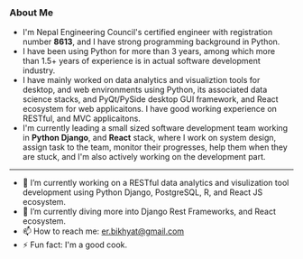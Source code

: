 ### About Me

* I'm Nepal Engineering Council's certified engineer with registration number **8613**, and I have strong programming background in Python.
* I have been using Python for more than 3 years, among which more than 1.5+ years of experience is in actual software development industry.
* I have mainly worked on data analytics and visualiztion tools for desktop, and web environments using Python, its associated data science stacks, and PyQt/PySide desktop GUI framework, and React ecosystem for web applicaitons. I have good working experience on RESTful, and MVC applicaitons. 
* I'm currently leading a small sized software development team working in **Python Django**, and **React** stack, where I work on system design, assign task to the team, monitor their progresses, help them when they are stuck, and I'm also actively working on the development part.

----------------------------------------------------------------
- 🔭 I’m currently working on a RESTful data analytics and visulization tool development using Python Django, PostgreSQL, R, and React JS ecosystem.
- 🌱 I’m currently diving more into Django Rest Frameworks, and React ecosystem.
- 📫 How to reach me: er.bikhyat@gmail.com
- ⚡ Fun fact: I'm a good cook.

<!--
**bkhyat/bkhyat** is a ✨ _special_ ✨ repository because its `README.md` (this file) appears on your GitHub profile.

Here are some ideas to get you started:

- 🔭 I’m currently working on ...
- 🌱 I’m currently learning ...
- 👯 I’m looking to collaborate on ...
- 🤔 I’m looking for help with ...
- 💬 Ask me about ...
- 📫 How to reach me: ...
- 😄 Pronouns: ...
- ⚡ Fun fact: ...
-->
